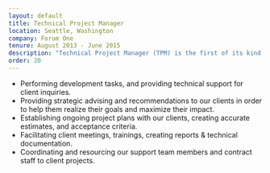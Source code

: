 ```yaml
---
layout: default
title: Technical Project Manager
location: Seattle, Washington
company: Forum One
tenure: August 2013 - June 2015
description: "Technical Project Manager (TPM) is the first of its kind position at Forum One, created specifically to satiate the need for the organization to have a client-facing, project-managing, web developer.  As the TPM I actively manage all aspects of the ongoing engagement with our portfolio of support clients.  My typical day is spent working directly with our stakeholders to ensure a high level of responsiveness, and timely resolution of any technical needs."
order: 20
---
```


- Performing development tasks, and providing technical support for client inquiries.
- Providing strategic advising and recommendations to our clients in order to help them realize their goals and maximize their impact.
- Establishing ongoing project plans with our clients, creating accurate estimates, and acceptance criteria.
- Facilitating client meetings, trainings, creating reports & technical documentation.
- Coordinating and resourcing our support team members and contract staff to client projects.
